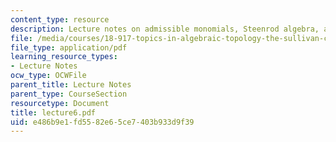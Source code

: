 ```yaml
---
content_type: resource
description: Lecture notes on admissible monomials, Steenrod algebra, and Adem relations.
file: /media/courses/18-917-topics-in-algebraic-topology-the-sullivan-conjecture-fall-2007/e486b9e1fd5582e65ce7403b933d9f39_lecture6.pdf
file_type: application/pdf
learning_resource_types:
- Lecture Notes
ocw_type: OCWFile
parent_title: Lecture Notes
parent_type: CourseSection
resourcetype: Document
title: lecture6.pdf
uid: e486b9e1-fd55-82e6-5ce7-403b933d9f39
---
```

